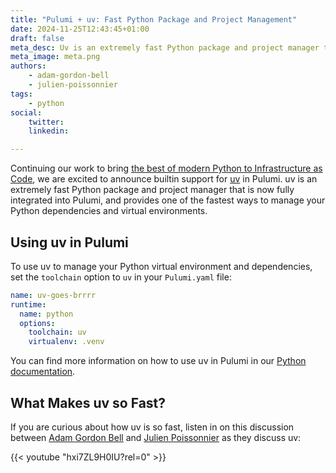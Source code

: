 ```yaml
---
title: "Pulumi + uv: Fast Python Package and Project Management"
date: 2024-11-25T12:43:45+01:00
draft: false
meta_desc: Uv is an extremely fast Python package and project manager that is now fully integrated into Pulumi
meta_image: meta.png
authors:
    - adam-gordon-bell
    - julien-poissonnier
tags:
    - python
social:
    twitter:
    linkedin:

---
```


Continuing our work to bring [the best of modern Python to Infrastructure as Code](/blog/pulumi-loves-python/), we are excited to announce builtin support for [uv](https://docs.astral.sh/uv/) in Pulumi. uv is an extremely fast Python package and project manager that is now fully integrated into Pulumi, and provides one of the fastest ways to manage your Python dependencies and virtual environments.

<!--more-->

## Using uv in Pulumi

To use uv to manage your Python virtual environment and dependencies, set the `toolchain` option to `uv` in your `Pulumi.yaml` file:

```yaml
name: uv-goes-brrrr
runtime:
  name: python
  options:
    toolchain: uv
    virtualenv: .venv
```

You can find more information on how to use uv in Pulumi in our [Python documentation](/docs/iac/languages-sdks/python/#uv).

## What Makes uv so Fast?

If you are  curious about how uv is so fast, listen in on this discussion between [Adam Gordon Bell](/blog/author/adam-gordon-bell/) and [Julien Poissonnier](/blog/author/julien-poissonnier/) as they discuss uv:

{{< youtube "hxi7ZL9H0IU?rel=0" >}}
